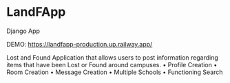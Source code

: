 # LandFApp
 
Django App

DEMO: https://landfapp-production.up.railway.app/

Lost and Found Application that allows users to post information regarding items that have been Lost or Found around campuses.
    • Profile Creation
    • Room Creation
    • Message Creation
    • Multiple Schools
    • Functioning Search
    